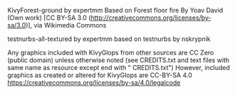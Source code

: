 
KivyForest-ground
by expertmm
Based on Forest floor fire
By Yoav David (Own work) [CC BY-SA 3.0 (http://creativecommons.org/licenses/by-sa/3.0)], via Wikimedia Commons

testnurbs-all-textured
by expertmm
based on testnurbs
by nskrypnik

Any graphics included with KivyGlops from other sources are CC Zero (public domain) unless otherwise noted (see CREDITS.txt and text files with same name as resource except end with " CREDITS.txt")
 However, included graphics as created or altered for KivyGlops are CC-BY-SA 4.0
 https://creativecommons.org/licenses/by-sa/4.0/legalcode

